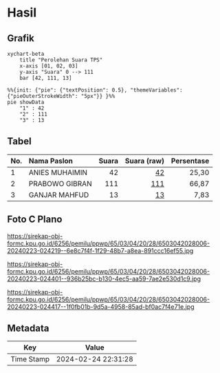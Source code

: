 # Hasil

## Grafik

```mermaid
xychart-beta
    title "Perolehan Suara TPS"
    x-axis [01, 02, 03]
    y-axis "Suara" 0 --> 111
    bar [42, 111, 13]
```

```mermaid
%%{init: {"pie": {"textPosition": 0.5}, "themeVariables": {"pieOuterStrokeWidth": "5px"}} }%%
pie showData
    "1" : 42
    "2" : 111
    "3" : 13
```

## Tabel

| No. | Nama Paslon    | Suara | Suara (raw) | Persentase |
|:--- |:-------------- | -----:| -----------:| ----------:|
| 1   | ANIES MUHAIMIN | 42    | [42][p-1]   | 25,30      |
| 2   | PRABOWO GIBRAN | 111   | [111][p-2]  | 66,87      |
| 3   | GANJAR MAHFUD  | 13    | [13][p-3]   | 7,83       |


[p-1]: https://github.com/gigit-pemilu/pemilu-2024-65-kalimantan-utara/blob/main/pilpres/hitung-suara/sub/65-kalimantan-utara/sub/03-nunukan/sub/04-lumbis/sub/2028-mansalong/sub/006-tps/sub/paslon-1.txt
[p-2]: https://github.com/gigit-pemilu/pemilu-2024-65-kalimantan-utara/blob/main/pilpres/hitung-suara/sub/65-kalimantan-utara/sub/03-nunukan/sub/04-lumbis/sub/2028-mansalong/sub/006-tps/sub/paslon-2.txt
[p-3]: https://github.com/gigit-pemilu/pemilu-2024-65-kalimantan-utara/blob/main/pilpres/hitung-suara/sub/65-kalimantan-utara/sub/03-nunukan/sub/04-lumbis/sub/2028-mansalong/sub/006-tps/sub/paslon-3.txt

## Foto C Plano

https://sirekap-obj-formc.kpu.go.id/6256/pemilu/ppwp/65/03/04/20/28/6503042028006-20240223-024219--6e8c7f4f-1f29-48b7-a8ea-891ccc16ef55.jpg

https://sirekap-obj-formc.kpu.go.id/6256/pemilu/ppwp/65/03/04/20/28/6503042028006-20240223-024401--936b25bc-b130-4ec5-aa59-7ae2e530d1c9.jpg

https://sirekap-obj-formc.kpu.go.id/6256/pemilu/ppwp/65/03/04/20/28/6503042028006-20240223-024417--1f0fb01b-9d5a-4958-85ad-bf0ac7f4e71e.jpg


## Metadata

| Key        | Value               |
| ---------- | ------------------- |
| Time Stamp | 2024-02-24 22:31:28 |



